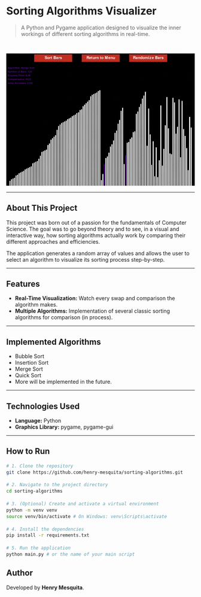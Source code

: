# Sorting Algorithms Visualizer

> A Python and Pygame application designed to visualize the inner workings of different sorting algorithms in real-time.

<br>

<img src="viz/sorting_bars.gif" alt="GIF of Snake Game Simulation" width="600"/>

---

## About This Project

This project was born out of a passion for the fundamentals of Computer Science. The goal was to go beyond theory and to see, in a visual and interactive way, how sorting algorithms actually work by comparing their different approaches and efficiencies.

The application generates a random array of values and allows the user to select an algorithm to visualize its sorting process step-by-step.

---

## Features

- **Real-Time Visualization:** Watch every swap and comparison the algorithm makes.
- **Multiple Algorithms:** Implementation of several classic sorting algorithms for comparison (in process).

---

## Implemented Algorithms

- Bubble Sort
- Insertion Sort
- Merge Sort
- Quick Sort
- More will be implemented in the future.

---

## Technologies Used

- **Language:** Python
- **Graphics Library:** pygame, pygame-gui

---

## How to Run

```bash
# 1. Clone the repository
git clone https://github.com/henry-mesquita/sorting-algorithms.git

# 2. Navigate to the project directory
cd sorting-algorithms

# 3. (Optional) Create and activate a virtual environment
python -m venv venv
source venv/bin/activate # On Windows: venv\Scripts\activate

# 4. Install the dependencies
pip install -r requirements.txt

# 5. Run the application
python main.py # or the name of your main script
```

## Author
Developed by **Henry Mesquita**.
